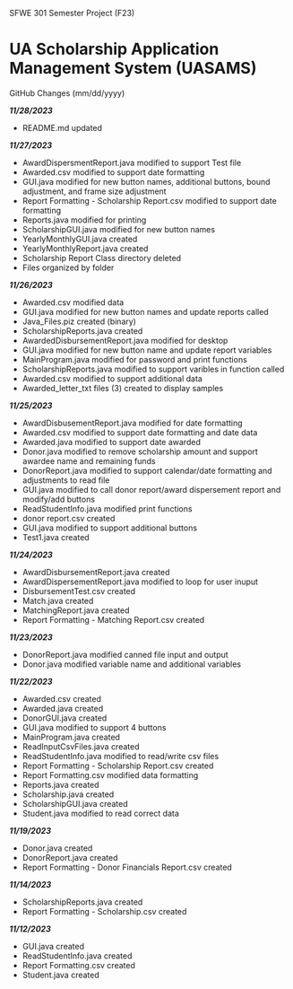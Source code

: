 SFWE 301 Semester Project (F23)
# UA Scholarship Application Management System (UASAMS)

GitHub Changes (mm/dd/yyyy)

***11/28/2023***
- README.md updated

***11/27/2023***
- AwardDispersmentReport.java modified to support Test file
- Awarded.csv modified to support date formatting
- GUI.java modified for new button names, additional buttons, bound adjustment, and frame size adjustment
- Report Formatting - Scholarship Report.csv modified to support date formatting
- Reports.java modified for printing
- ScholarshipGUI.java modified for new button names
- YearlyMonthlyGUI.java created
- YearlyMonthlyReport.java created
- Scholarship Report Class directory deleted
- Files organized by folder

***11/26/2023***
- Awarded.csv modified data
- GUI.java modified for new button names and update reports called
- Java_Files.piz created (binary)
- ScholarshipReports.java created
- AwardedDisbursementReport.java modified for desktop
- GUI.java modified for new button name and update report variables
- MainProgram.java modified for password and print functions
- ScholarshipReports.java modified to support varibles in function called
- Awarded.csv modified to support additional data
- Awarded_letter_txt files (3) created to display samples

***11/25/2023***
- AwardDisbusementReport.java modified for date formatting
- Awarded.csv modified to support date formatting and date data
- Awarded.java modified to support date awarded
- Donor.java modified to remove scholarship amount and support awardee name and remaining funds
- DonorReport.java modified to support calendar/date formatting and adjustments to read file
- GUI.java modified to call donor report/award dispersement report and modify/add buttons
- ReadStudentInfo.java modified print functions
- donor report.csv created
- GUI.java modified to support additional buttons
- Test1.java created

***11/24/2023***
- AwardDisbursementReport.java created
- AwardDispersementReport.java modified to loop for user inuput
- DisbursementTest.csv created
- Match.java created
- MatchingReport.java created
- Report Formatting - Matching Report.csv created

***11/23/2023***
- DonorReport.java modified canned file input and output
- Donor.java modified variable name and additional variables

***11/22/2023***
- Awarded.csv created
- Awarded.java created
- DonorGUI.java created
- GUI.java modified to support 4 buttons
- MainProgram.java created
- ReadInputCsvFiles.java created
- ReadStudentInfo.java modified to read/write csv files
- Report Formatting - Scholarship Report.csv created
- Report Formatting.csv modified data formatting
- Reports.java created
- Scholarship.java created
- ScholarshipGUI.java created
- Student.java modified to read correct data

***11/19/2023***
- Donor.java created
- DonorReport.java created
- Report Formatting - Donor Financials Report.csv created

***11/14/2023***
- ScholarshipReports.java created
- Report Formatting - Scholarship.csv created

***11/12/2023***
- GUI.java created
- ReadStudentInfo.java created
- Report Formatting.csv created
- Student.java created
